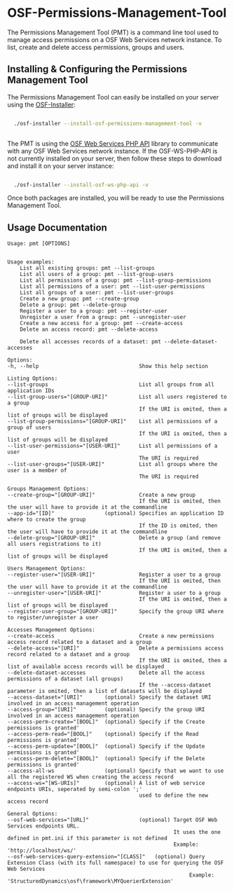 OSF-Permissions-Management-Tool
==================================

The Permissions Management Tool (PMT) is a command line tool used to manage access permissions on a OSF Web Services network instance. To list, create and delete access permissions, groups and users.


Installing & Configuring the Permissions Management Tool
-----------------------------------------------------

The Permissions Management Tool can easily be installed on your server using the [OSF-Installer](https://github.com/structureddynamics/Open-Semantic-Framework-Installer):

```bash

  ./osf-installer --install-osf-permissions-management-tool -v
  
```

The PMT is using the [OSF Web Services PHP API](https://github.com/structureddynamics/OSF-Web-Services-PHP-API) library to communicate with any OSF Web Services network instance. If the OSF-WS-PHP-API is not currently installed on your server, then follow these steps to download and install it on your server instance:

```bash

  ./osf-installer --install-osf-ws-php-api -v 

```

Once both packages are installed, you will be ready to use the Permissions Management Tool.

Usage Documentation
-------------------
```
Usage: pmt [OPTIONS]


Usage examples:
    List all existing groups: pmt --list-groups
    List all users of a group: pmt --list-group-users
    List all permissions of a group: pmt --list-group-permissions
    List all permissions of a user: pmt --list-user-permissions
    List all groups of a user: pmt --list-user-groups
    Create a new group: pmt --create-group
    Delete a group: pmt --delete-group
    Register a user to a group: pmt --register-user
    Unregister a user from a group: pmt --unregister-user
    Create a new access for a group: pmt --create-access
    Delete an access record: pmt --delete-access

    Delete all accesses records of a dataset: pmt --delete-dataset-accesses

Options:
-h, --help                                Show this help section

Listing Options:
--list-groups                             List all groups from all application IDs
--list-group-users="[GROUP-URI]"          List all users registered to a group
                                          If the URI is omited, then a list of groups will be displayed
--list-group-permissions="[GROUP-URI]"    List all permissions of a group of users
                                          If the URI is omited, then a list of groups will be displayed
--list-user-permissions="[USER-URI]"      List all permissions of a user
                                          The URI is required
--list-user-groups="[USER-URI]"           List all groups where the user is a member of
                                          The URI is required

Groups Management Options:
--create-group="[GROUP-URI]"              Create a new group
                                          If the URI is omited, then the user will have to provide it at the commandline
--app-id="[ID]"                (optional) Specifies an application ID where to create the group
                                          If the ID is omited, then the user will have to provide it at the commandline
--delete-group="[GROUP-URI]"              Delete a group (and remove all users registrations to it)
                                          If the URI is omited, then a list of groups will be displayed

Users Management Options:
--register-user="[USER-URI]"              Register a user to a group
                                          If the URI is omited, then the user will have to provide it at the commandline
--unregister-user="[USER-URI]"            Register a user to a group
                                          If the URI is omited, then a list of groups will be displayed
--register-user-group="[GROUP-URI]"       Specify the group URI where to register/unregister a user

Accesses Management Options:
--create-access                           Create a new permissions access record related to a dataset and a group
--delete-access="[URI]"                   Delete a permissions access record related to a dataset and a group
                                          If the URI is omited, then a list of available access records will be displayed
--delete-dataset-accesses                 Delete all the access permissions of a dataset (all groups)
                                          If the --access-dataset parameter is omited, then a list of datasets will be displayed
--access-dataset="[URI]"       (optional) Specify the dataset URI involved in an access management operation
--access-group="[URI]"         (optional) Specify the group URI involved in an access management operation
--access-perm-create="[BOOL]"  (optional) Specify if the Create permissions is granted'
--access-perm-read="[BOOL]"    (optional) Specify if the Read permissions is granted'
--access-perm-update="[BOOL]"  (optional) Specify if the Update permissions is granted'
--access-perm-delete="[BOOL]"  (optional) Specify if the Delete permissions is granted'
--access-all-ws                (optional) Specify that we want to use all the registered WS when creating the access record
--access-ws="[WS-URIs]"        (optional) A list of web service endpoints URIs, seperated by semi-colon ';'
                                          used to define the new access record

General Options:
--osf-web-services="[URL]"                (optional) Target OSF Web Services endpoints URL.
                                                     It uses the one defined in pmt.ini if this parameter is not defined
                                                     Example: 'http://localhost/ws/'
--osf-web-services-query-extension="[CLASS]"   (optional) Query Extension Class (with its full namespace) to use for querying the OSF Web Services
                                                          Example: 'StructuredDynamics\osf\framework\MYQuerierExtension'
```